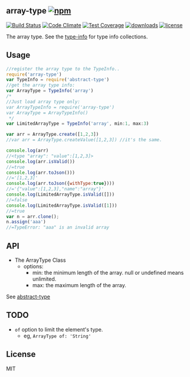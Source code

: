 ## array-type [![npm][npm-svg]][npm]

[![Build Status][travis-svg]][travis]
[![Code Climate][codeclimate-svg]][codeclimate]
[![Test Coverage][codeclimate-test-svg]][codeclimate-test]
[![downloads][npm-download-svg]][npm]
[![license][npm-license-svg]][npm]

[npm]: https://npmjs.org/package/array-type
[npm-svg]: https://img.shields.io/npm/v/array-type.svg
[npm-download-svg]: https://img.shields.io/npm/dm/array-type.svg
[npm-license-svg]: https://img.shields.io/npm/l/array-type.svg
[travis-svg]: https://img.shields.io/travis/snowyu/array-type.js/master.svg
[travis]: http://travis-ci.org/snowyu/array-type.js
[codeclimate-svg]: https://codeclimate.com/github/snowyu/array-type.js/badges/gpa.svg
[codeclimate]: https://codeclimate.com/github/snowyu/array-type.js
[codeclimate-test-svg]: https://codeclimate.com/github/snowyu/array-type.js/badges/coverage.svg
[codeclimate-test]: https://codeclimate.com/github/snowyu/array-type.js/coverage


The array type. See the [type-info](https://github.com/snowyu/type-info.js) for type info collections.

## Usage

```js
//register the array type to the TypeInfo..
require('array-type')
var TypeInfo = require('abstract-type')
//get the array type info:
var ArrayType = TypeInfo('array')
/*
//Just load array type only:
var ArrayTypeInfo = require('array-type')
var ArrayType = ArrayTypeInfo()
 */
var LimitedArrayType = TypeInfo('array', min:1, max:3)

var arr = ArrayType.create([1,2,3])
//var arr = ArrayType.createValue([1,2,3]) //it's the same.

console.log(arr)
//<type "array": "value":[1,2,3]>
console.log(arr.isValid())
//=true
console.log(arr.toJson()))
//='[1,2,3]'
console.log(arr.toJson({withType:true})))
//='{"value":[1,2,3],"name":"array"}'
console.log(LimitedArrayType.isValid([]))
//=false
console.log(LimitedArrayType.isValid([1]))
//=true
var n = arr.clone();
n.assign('aaa')
//=TypeError: "aaa" is an invalid array
```

## API

* The ArrayType Class
  * options:
    * min: the minimum length of the array. null or undefined means unlimited.
    * max: the maximum length of the array.

See [abstract-type](https://github.com/snowyu/abstract-type.js)

## TODO

+ `of` option to limit the element's type.
  * eg, `ArrayType of: 'String'`

## License

MIT
